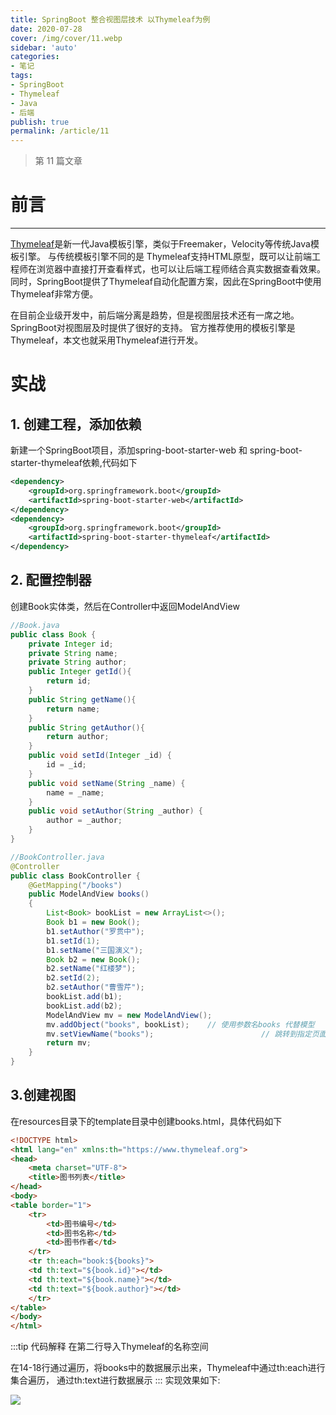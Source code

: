 ```yaml
---
title: SpringBoot 整合视图层技术 以Thymeleaf为例
date: 2020-07-28
cover: /img/cover/11.webp
sidebar: 'auto'
categories:
- 笔记
tags:
- SpringBoot
- Thymeleaf
- Java
- 后端
publish: true
permalink: /article/11
---
```


> 第 11 篇文章
<!-- more -->

# 前言
---
[Thymeleaf](https://www.thymeleaf.org/)是新一代Java模板引擎，类似于Freemaker，Velocity等传统Java模板引擎。 与传统模板引擎不同的是
Thymeleaf支持HTML原型，既可以让前端工程师在浏览器中直接打开查看样式，也可以让后端工程师结合真实数据查看效果。
同时，SpringBoot提供了Thymeleaf自动化配置方案，因此在SpringBoot中使用Thymeleaf非常方便。

在目前企业级开发中，前后端分离是趋势，但是视图层技术还有一席之地。 SpringBoot对视图层及时提供了很好的支持。
官方推荐使用的模板引擎是Thymeleaf，本文也就采用Thymeleaf进行开发。

# 实战
## 1. 创建工程，添加依赖
新建一个SpringBoot项目，添加spring-boot-starter-web 和 spring-boot-starter-thymeleaf依赖,代码如下
```xml
<dependency>
    <groupId>org.springframework.boot</groupId>
    <artifactId>spring-boot-starter-web</artifactId>
</dependency>
<dependency>
    <groupId>org.springframework.boot</groupId>
    <artifactId>spring-boot-starter-thymeleaf</artifactId>
</dependency>
```
## 2. 配置控制器
创建Book实体类，然后在Controller中返回ModelAndView
```java
//Book.java
public class Book {
    private Integer id;
    private String name;
    private String author;
    public Integer getId(){
        return id;
    }
    public String getName(){
        return name;
    }
    public String getAuthor(){
        return author;
    }
    public void setId(Integer _id) {
        id = _id;
    }
    public void setName(String _name) {
        name = _name;
    }
    public void setAuthor(String _author) {
        author = _author;
    }
}
 ```
```java 
//BookController.java
@Controller
public class BookController {
    @GetMapping("/books")
    public ModelAndView books()
    {
        List<Book> bookList = new ArrayList<>();
        Book b1 = new Book();
        b1.setAuthor("罗贯中");
        b1.setId(1);
        b1.setName("三国演义");
        Book b2 = new Book();
        b2.setName("红楼梦");
        b2.setId(2);
        b2.setAuthor("曹雪芹");
        bookList.add(b1);
        bookList.add(b2);
        ModelAndView mv = new ModelAndView();
        mv.addObject("books", bookList);    // 使用参数名books 代替模型
        mv.setViewName("books");                        // 跳转到指定页面
        return mv;
    }
}
```

## 3.创建视图
在resources目录下的template目录中创建books.html，具体代码如下
```html
<!DOCTYPE html>
<html lang="en" xmlns:th="https://www.thymeleaf.org">
<head>
    <meta charset="UTF-8">
    <title>图书列表</title>
</head>
<body>
<table border="1">
    <tr>
        <td>图书编号</td>
        <td>图书名称</td>
        <td>图书作者</td>
    </tr>
    <tr th:each="book:${books}">
    <td th:text="${book.id}"></td>
    <td th:text="${book.name}"></td>
    <td th:text="${book.author}"></td>
    </tr>
</table>
</body>
</html>
```
:::tip 代码解释
在第二行导入Thymeleaf的名称空间

在14-18行通过遍历，将books中的数据展示出来，Thymeleaf中通过th:each进行集合遍历，
通过th:text进行数据展示
:::
实现效果如下:

![](/img/2020/thymeleaf_1.png)
